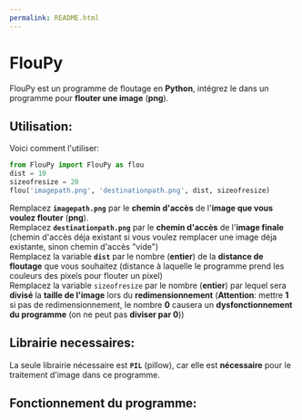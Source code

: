 ```yaml
---
permalink: README.html
---
```

# FlouPy
FlouPy est un programme de floutage en **Python**, intégrez le dans un programme pour **flouter une image** (**png**).
## Utilisation:
Voici comment l'utiliser:
```py
from FlouPy import FlouPy as flou
dist = 10
sizeofresize = 20
flou('imagepath.png', 'destinationpath.png', dist, sizeofresize)
```
Remplacez **`imagepath.png`** par le **chemin d'accès** de l'**image que vous voulez flouter** (**png**).<br>
Remplacez **`destinationpath.png`** par le **chemin d'accès** de l'**image finale** (chemin d'accès déja existant si vous voulez remplacer une image déja existante, sinon chemin d'accès "vide")<br>
Remplacez la variable **`dist`** par le nombre (**entier**) de la **distance de floutage** que vous souhaitez (distance à laquelle le programme prend les couleurs des pixels pour flouter un pixel)<br>
Remplacez la variable `sizeofresize` par le nombre (**entier**) par lequel sera **divisé** la **taille de l'image** lors du **redimensionnement** (**Attention**: mettre **1** si pas de redimensionnement, le nombre **0** causera un **dysfonctionnement du programme** (on ne peut pas **diviser par 0**))

## Librairie necessaires:
La seule librairie nécessaire est **`PIL`** (pillow), car elle est **nécessaire** pour le traitement d'image dans ce programme.

## Fonctionnement du programme:
